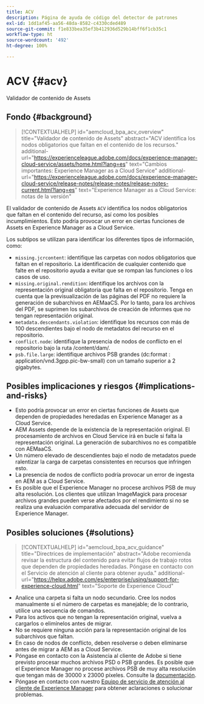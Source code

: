 ```yaml
---
title: ACV
description: Página de ayuda de código del detector de patrones
exl-id: 1dd1af45-aa56-48da-8582-c4330cded489
source-git-commit: f1e833bea35ef3b412936d529b14bff6f1cb35c1
workflow-type: ht
source-wordcount: '492'
ht-degree: 100%

---
```


# ACV {#acv}

Validador de contenido de Assets

## Fondo {#background}

>[!CONTEXTUALHELP]
>id="aemcloud_bpa_acv_overview"
>title="Validador de contenido de Assets"
>abstract="ACV identifica los nodos obligatorios que faltan en el contenido de los recursos."
>additional-url="https://experienceleague.adobe.com/docs/experience-manager-cloud-service/assets/home.html?lang=es" text="Cambios importantes: Experience Manager as a Cloud Service"
>additional-url="https://experienceleague.adobe.com/docs/experience-manager-cloud-service/release-notes/release-notes/release-notes-current.html?lang=es" text="Experience Manager as a Cloud Service: notas de la versión"

El validador de contenido de Assets `ACV` identifica los nodos obligatorios que faltan en el contenido del recurso, así como los posibles incumplimientos. Esto podría provocar un error en ciertas funciones de Assets en Experience Manager as a Cloud Service.

Los subtipos se utilizan para identificar los diferentes tipos de información, como:

* `missing.jcrcontent`: identifique las carpetas con nodos obligatorios que faltan en el repositorio. La identificación de cualquier contenido que falte en el repositorio ayuda a evitar que se rompan las funciones o los casos de uso.
* `missing.original.rendition`: identifique los archivos con la representación original obligatoria que falta en el repositorio. Tenga en cuenta que la previsualización de las páginas del PDF no requiere la generación de subarchivos en AEMaaCS. Por lo tanto, para los archivos del PDF, se suprimen los subarchivos de creación de informes que no tengan representación original.
* `metadata.descendants.violation`: identifique los recursos con más de 100 descendientes bajo el nodo de metadatos del recurso en el repositorio.
* `conflict.node`: identifique la presencia de nodos de conflicto en el repositorio bajo la ruta /content/dam/.
* `psb.file.large`: identifique archivos PSB grandes (dc:format : application/vnd.3gpp.pic-bw-small) con un tamaño superior a 2 gigabytes.

## Posibles implicaciones y riesgos {#implications-and-risks}

* Esto podría provocar un error en ciertas funciones de Assets que dependen de propiedades heredadas en Experience Manager as a Cloud Service.
* AEM Assets depende de la existencia de la representación original. El procesamiento de archivos en Cloud Service irá en bucle si falta la representación original. La generación de subarchivos no es compatible con AEMaaCS.
* Un número elevado de descendientes bajo el nodo de metadatos puede ralentizar la carga de carpetas consistentes en recursos que infringen esto.
* La presencia de nodos de conflicto podría provocar un error de ingesta en AEM as a Cloud Service.
* Es posible que el Experience Manager no procese archivos PSB de muy alta resolución. Los clientes que utilizan ImageMagick para procesar archivos grandes pueden verse afectados por el rendimiento si no se realiza una evaluación comparativa adecuada del servidor de Experience Manager.

## Posibles soluciones {#solutions}

>[!CONTEXTUALHELP]
>id="aemcloud_bpa_acv_guidance"
>title="Directrices de implementación"
>abstract="Adobe recomienda revisar la estructura del contenido para evitar flujos de trabajo rotos que dependen de propiedades heredadas. Póngase en contacto con el Servicio de atención al cliente para obtener ayuda."
>additional-url="https://helpx.adobe.com/es/enterprise/using/support-for-experience-cloud.html" text="Soporte de Experience Cloud"

* Analice una carpeta si falta un nodo secundario. Cree los nodos manualmente si el número de carpetas es manejable; de lo contrario, utilice una secuencia de comandos.
* Para los activos que no tengan la representación original, vuelva a cargarlos o elimínelos antes de migrar.
* No se requiere ninguna acción para la representación original de los subarchivos que faltan.
* En caso de nodos de conflicto, deben resolverse o deben eliminarse antes de migrar a AEM as a Cloud Service.
* Póngase en contacto con la Asistencia al cliente de Adobe si tiene previsto procesar muchos archivos PSD o PSB grandes. Es posible que el Experience Manager no procese archivos PSB de muy alta resolución que tengan más de 30000 x 23000 píxeles. Consulte la [documentación](https://experienceleague.adobe.com/docs/experience-manager-65/assets/extending/best-practices-for-imagemagick.html?lang=es).
* Póngase en contacto con nuestro [Equipo de servicio de atención al cliente de Experience Manager](https://helpx.adobe.com/es/enterprise/using/support-for-experience-cloud.html) para obtener aclaraciones o solucionar problemas.
